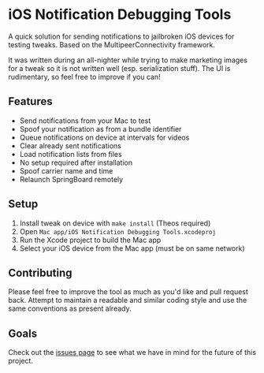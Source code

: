 # iOS Notification Debugging Tools

A quick solution for sending notifications to jailbroken iOS devices for testing tweaks. Based on the MultipeerConnectivity framework.

It was written during an all-nighter while trying to make marketing images for a tweak so it is not written well (esp. serialization stuff). The UI is rudimentary, so feel free to improve if you can!

## Features

- Send notifications from your Mac to test
- Spoof your notification as from a bundle identifier
- Queue notifications on device at intervals for videos
- Clear already sent notifications
- Load notification lists from files
- No setup required after installation
- Spoof carrier name and time
- Relaunch SpringBoard remotely

## Setup

1. Install tweak on device with `make install` (Theos required)
2. Open `Mac app/iOS Notification Debugging Tools.xcodeproj`
3. Run the Xcode project to build the Mac app
4. Select your iOS device from the Mac app (must be on same network)

## Contributing

Please feel free to improve the tool as much as you'd like and pull request back. Attempt to maintain a readable and similar coding style and use the same conventions as present already.

## Goals

Check out the [issues page](../../issues) to see what we have in mind for the future of this project.
